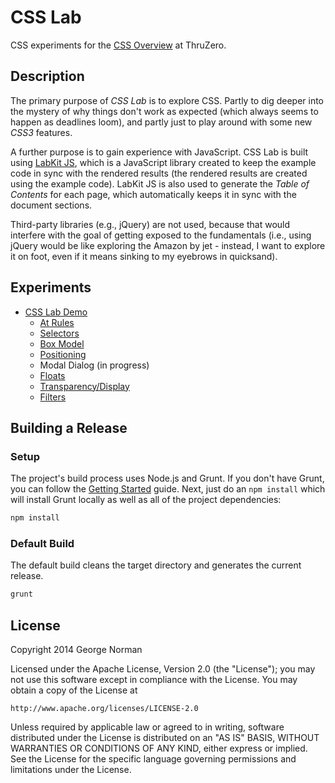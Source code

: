 # CSS Lab

CSS experiments for the [CSS Overview](http://www.thruzero.com/jcat3/apps/resources/resources.jsf?rid=css.overview) at ThruZero.

## Description

The primary purpose of *CSS Lab* is to explore CSS.
Partly to dig deeper into the mystery of why things don't work as expected (which always seems to happen as deadlines loom),
and partly just to play around with some new *CSS3* features.

A further purpose is to gain experience with JavaScript.
CSS Lab is built using [LabKit JS](https://github.com/georgenorman/lab-kit-js/blob/master/README.md), which is a JavaScript library created to keep the example code in sync with the rendered results (the rendered results are created using the example code).
LabKit JS is also used to generate the *Table of Contents* for each page, which automatically keeps it in sync with the document sections.

Third-party libraries (e.g., jQuery) are not used, because that would interfere with the goal of getting exposed to the fundamentals
(i.e., using jQuery would be like exploring the Amazon by jet - instead, I want to explore it on foot, even if it means sinking to my eyebrows in quicksand).

## Experiments

* [CSS Lab Demo](http://www.thruzero.com/pages/jcat3/css-lab/index.html)
  * [At Rules](http://www.thruzero.com/pages/jcat3/css-lab/atRule.html)
  * [Selectors](http://www.thruzero.com/pages/jcat3/css-lab/selectors.html)
  * [Box Model](http://www.thruzero.com/pages/jcat3/css-lab/boxModel.html)
  * [Positioning](http://www.thruzero.com/pages/jcat3/css-lab/positioning.html)
  * Modal Dialog (in progress)
  * [Floats](http://www.thruzero.com/pages/jcat3/css-lab/floats.html)
  * [Transparency/Display](http://www.thruzero.com/pages/jcat3/css-lab/transparencyDisplay.html)
  * [Filters](http://www.thruzero.com/pages/jcat3/css-lab/filters.html)

## Building a Release

### Setup

The project's build process uses Node.js and Grunt.
If you don't have Grunt, you can follow the [Getting Started](http://gruntjs.com/getting-started) guide.
Next, just do an `npm install` which will install Grunt locally as well as all of the project dependencies:

```bash
npm install
```

### Default Build

The default build cleans the target directory and generates the current release.

```bash
grunt
```

## License

Copyright 2014 George Norman

Licensed under the Apache License, Version 2.0 (the "License");
you may not use this software except in compliance with the License.
You may obtain a copy of the License at

    http://www.apache.org/licenses/LICENSE-2.0

Unless required by applicable law or agreed to in writing, software
distributed under the License is distributed on an "AS IS" BASIS,
WITHOUT WARRANTIES OR CONDITIONS OF ANY KIND, either express or implied.
See the License for the specific language governing permissions and
limitations under the License.
